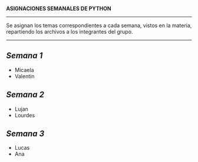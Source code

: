 **ASIGNACIONES SEMANALES DE PYTHON**
________________________________________________________________________________________________________________________

Se asignan los temas correspondientes a cada semana, vistos en la materia, repartiendo los archivos a los integrantes del grupo.

________________________________________________________________________________________________________________________
*Semana 1*
------------------------------------------------------------------------------------------------------------------------
* Micaela
* Valentin
  
*Semana 2*
------------------------------------------------------------------------------------------------------------------------
* Lujan
* Lourdes

*Semana 3*
------------------------------------------------------------------------------------------------------------------------
* Lucas
* Ana

